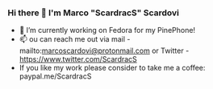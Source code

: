 ### Hi there 👋 I'm Marco "ScardracS" Scardovi

 - 🔭 I’m currently working on Fedora for my PinePhone!
 - 📫 ou can reach me out via mail - mailto:marcoscardovi@protonmail.com or Twitter - https://www.twitter.com/ScardracS
 -    If you like my work please consider to take me a coffee: paypal.me/ScardracS
<!--
**ScardracS/ScardracS** is a ✨ _special_ ✨ repository because its `README.md` (this file) appears on your GitHub profile.

Here are some ideas to get you started:

- 🔭 I’m currently working on ...
- 🌱 I’m currently learning ...
- 👯 I’m looking to collaborate on ...
- 🤔 I’m looking for help with ...
- 💬 Ask me about ...
- 📫 How to reach me: ...
- 😄 Pronouns: ...
- ⚡ Fun fact: ...
-->
